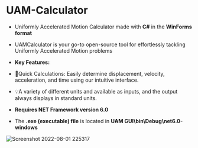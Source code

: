 # UAM-Calculator 
- Uniformly Accelerated Motion Calculator made with **C#** in the **WinForms format**
- UAMCalculator is your go-to open-source tool for effortlessly tackling Uniformly Accelerated Motion problems


- **Key Features:**
- 📐Quick Calculations: Easily determine displacement, velocity, acceleration, and time using our intuitive interface.

- 💡A variety of different units and available as inputs, and the output always displays in standard units.


- **Requires **NET Framework version 6.0****

- The **.exe (executable) file** is located in **UAM GUI\bin\Debug\net6.0-windows**

![Screenshot 2022-08-01 225317](https://user-images.githubusercontent.com/105403944/182286114-e72ec651-3619-4235-b3d6-c3e98b457ab8.png)
